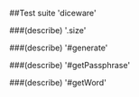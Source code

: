 ##Test suite 'diceware'
 
###(describe) '.size'
 
###(describe) '#generate'
 
###(describe) '#getPassphrase'
 
###(describe) '#getWord'